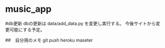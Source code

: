# music_app

#db更新
dbの更新は data/add_data.py を変更し実行する。
今後サイトから変更可能にする予定。

##　自分用のメモ
git push heroku maseter
